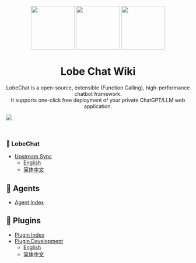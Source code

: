 <div align="center">

<img height="120" src="https://registry.npmmirror.com/@lobehub/assets-logo/1.0.0/files/assets/logo-3d.webp">
<img height="120" src="https://gw.alipayobjects.com/zos/kitchen/qJ3l3EPsdW/split.svg">
<img height="120" src="https://registry.npmmirror.com/@lobehub/assets-emoji/1.3.0/files/assets/robot.webp">

<h1>Lobe Chat Wiki</h1>

LobeChat is a open-source, extensible (Function Calling), high-performance chatbot framework. <br/> It supports one-click free deployment of your private ChatGPT/LLM web application.

</div>

![](https://raw.githubusercontent.com/andreasbm/readme/master/assets/lines/rainbow.png)

<br/>

### 🤯 LobeChat

- [Upstream Sync](Upstream-Sync.en-US)
  - [English](Upstream-Sync.en-US)
  - [简体中文](Upstream-Sync.zh-CN)

## 🤖 Agents

- [Agent Index](https://github.com/lobehub/lobe-chat-agents)

## 🧩 Plugins

- [Plugin Index](https://github.com/lobehub/lobe-chat-plugins)
- [Plugin Development](Plugin-Development.en-US)
  - [English](Plugin-Development.en-US)
  - [简体中文](Plugin-Development.zh-CN)
